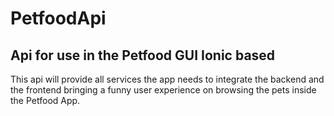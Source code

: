 # PetfoodApi
 
## Api for use in the Petfood GUI Ionic based

This api will provide all services the app needs to integrate the backend and the frontend bringing a funny user experience on browsing the pets inside the Petfood App.